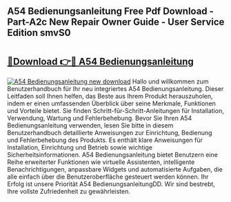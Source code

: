 ## A54 Bedienungsanleitung Free Pdf Download - Part-A2c New Repair Owner Guide - User Service Edition smvS0

# <h2><a href="http://df0omhv.blite.top/?on=A54+Bedienungsanleitung">🔗Download 👉🔴 A54 Bedienungsanleitung</a></h2>

[![A54 Bedienungsanleitung new download](https://i.imgur.com/lujVjoI.png)](http://df0omhv.blite.top/?on=A54+Bedienungsanleitung)
Hallo und willkommen zum Benutzerhandbuch für Ihr neu integriertes A54 Bedienungsanleitung. Dieser Leitfaden soll Ihnen helfen, das Beste aus Ihrem Produkt herauszuholen, indem er einen umfassenden Überblick über seine Merkmale, Funktionen und Vorteile bietet. Sie finden Schritt-für-Schritt-Anleitungen für Installation, Verwendung, Wartung und Fehlerbehebung. Bevor Sie Ihren A54 Bedienungsanleitung verwenden, lesen Sie bitte in diesem Benutzerhandbuch detaillierte Anweisungen zur Einrichtung, Bedienung und Fehlerbehebung des Produkts. Es enthält klare Anweisungen für Installation, Einrichtung und Betrieb sowie wichtige Sicherheitsinformationen. A54 Bedienungsanleitung bietet Benutzern eine Reihe erweiterter Funktionen wie virtuelle Assistenten, intelligente Benachrichtigungen, anpassbare Widgets und automatisierte Aufgaben, die alle einfach über die Benutzeroberfläche gesteuert werden können. Ihr Erfolg ist unsere Priorität A54 BedienungsanleitungDD. Wir sind bestrebt, Ihre vollste Zufriedenheit zu gewährleisten.
